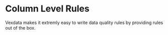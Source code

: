 # Column Level Rules

Vexdata makes it extremly easy to write data quality rules by providing rules out of the box.&#x20;




